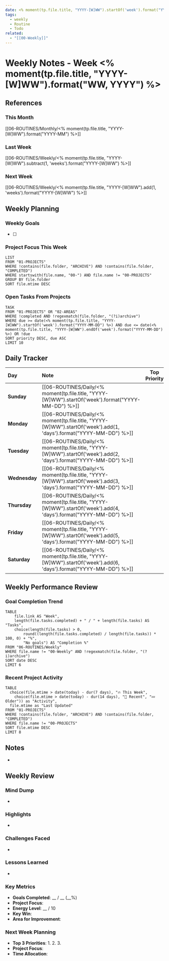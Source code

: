 ```yaml
---
date: <% moment(tp.file.title, "YYYY-[W]WW").startOf('week').format("YYYY-MM-DD") %>
tags:
  - weekly
  - Routine
  - Todo
related:
  - "[[00-Weekly]]"
---
```

# Weekly Notes - Week <% moment(tp.file.title, "YYYY-[W]WW").format("WW, YYYY") %>

## References
### This Month
[[06-ROUTINES/Monthly/<% moment(tp.file.title, "YYYY-[W]WW").format("YYYY-MM") %>]]
### Last Week
[[06-ROUTINES/Weekly/<% moment(tp.file.title, "YYYY-[W]WW").subtract(1, 'weeks').format("YYYY-[W]WW") %>]]
### Next Week
[[06-ROUTINES/Weekly/<% moment(tp.file.title, "YYYY-[W]WW").add(1, 'weeks').format("YYYY-[W]WW") %>]]

## Weekly Planning

### Weekly Goals
- [ ] 

### Project Focus This Week
```dataview
LIST
FROM "01-PROJECTS"
WHERE !contains(file.folder, "ARCHIVE") AND !contains(file.folder, "COMPLETED")
WHERE startswith(file.name, "00-") AND file.name != "00-PROJECTS"
GROUP BY file.folder
SORT file.mtime DESC
```

### Open Tasks From Projects
```dataview
TASK
FROM "01-PROJECTS" OR "02-AREAS"
WHERE !completed AND !regexmatch(file.folder, "(?i)archive")
WHERE due >= date(<% moment(tp.file.title, "YYYY-[W]WW").startOf('week').format("YYYY-MM-DD") %>) AND due <= date(<% moment(tp.file.title, "YYYY-[W]WW").endOf('week').format("YYYY-MM-DD") %>) OR !due
SORT priority DESC, due ASC
LIMIT 10
```

## Daily Tracker

| Day           | Note                                                                                                                | Top Priority |
| :------------ | :------------------------------------------------------------------------------------------------------------------ | :----------: |
| **Sunday**    | [[06-ROUTINES/Daily/<% moment(tp.file.title, "YYYY-[W]WW").startOf('week').format("YYYY-MM-DD") %>]]                |              |
| **Monday**    | [[06-ROUTINES/Daily/<% moment(tp.file.title, "YYYY-[W]WW").startOf('week').add(1, 'days').format("YYYY-MM-DD") %>]] |              |
| **Tuesday**   | [[06-ROUTINES/Daily/<% moment(tp.file.title, "YYYY-[W]WW").startOf('week').add(2, 'days').format("YYYY-MM-DD") %>]] |              |
| **Wednesday** | [[06-ROUTINES/Daily/<% moment(tp.file.title, "YYYY-[W]WW").startOf('week').add(3, 'days').format("YYYY-MM-DD") %>]] |              |
| **Thursday**  | [[06-ROUTINES/Daily/<% moment(tp.file.title, "YYYY-[W]WW").startOf('week').add(4, 'days').format("YYYY-MM-DD") %>]] |              |
| **Friday**    | [[06-ROUTINES/Daily/<% moment(tp.file.title, "YYYY-[W]WW").startOf('week').add(5, 'days').format("YYYY-MM-DD") %>]] |              |
| **Saturday**  | [[06-ROUTINES/Daily/<% moment(tp.file.title, "YYYY-[W]WW").startOf('week').add(6, 'days').format("YYYY-MM-DD") %>]] |              |

## Weekly Performance Review

### Goal Completion Trend
```dataview
TABLE 
    file.link AS "Week",
    length(file.tasks.completed) + " / " + length(file.tasks) AS "Tasks",
    choice(length(file.tasks) > 0, 
        round((length(file.tasks.completed) / length(file.tasks)) * 100, 0) + "%", 
        "No goals") AS "Completion %"
FROM "06-ROUTINES/Weekly"
WHERE file.name != "00-Weekly" AND !regexmatch(file.folder, "(?i)archive")
SORT date DESC
LIMIT 6
```

### Recent Project Activity
```dataview
TABLE 
  choice(file.mtime > date(today) - dur(7 days), "🔥 This Week", 
    choice(file.mtime > date(today) - dur(14 days), "📅 Recent", "💤 Older")) as "Activity",
  file.mtime as "Last Updated"
FROM "01-PROJECTS"
WHERE !contains(file.folder, "ARCHIVE") AND !contains(file.folder, "COMPLETED")
WHERE file.name != "00-PROJECTS"
SORT file.mtime DESC
LIMIT 8
```

## Notes
- 

## Weekly Review
### Mind Dump
- 

### Highlights
- 

### Challenges Faced
- 

### Lessons Learned
- 

### Key Metrics
- **Goals Completed**: __ / __ (__%)
- **Project Focus**: 
- **Energy Level**: __ / 10
- **Key Win**: 
- **Area for Improvement**: 

### Next Week Planning
- **Top 3 Priorities**: 
  1. 
  2. 
  3. 
- **Project Focus**: 
- **Time Allocation**: 